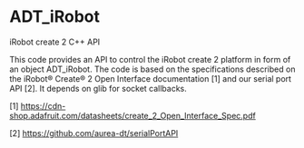 # ADT_iRobot
iRobot create 2 C++ API

This code provides an API to control the iRobot create 2 platform
in form of an object ADT_iRobot.
The code is based on the specifications described on 
the iRobot® Create® 2 Open Interface documentation [1] and our
serial port API [2].  It depends on glib for socket callbacks. 

[1] https://cdn-shop.adafruit.com/datasheets/create_2_Open_Interface_Spec.pdf

[2] https://github.com/aurea-dt/serialPortAPI
